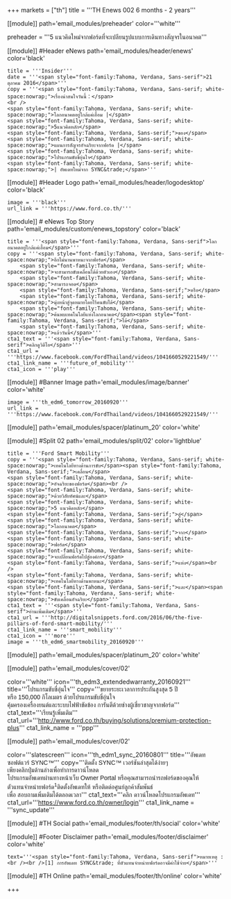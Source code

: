 +++
markets = ["th"]
title = '''TH Enews 002 6 months - 2 years'''


[[module]]
path='email_modules/preheader'
color='''white'''

preheader = '''5 แนวคิดใหม่จากฟอร์ดที่จะเปลียนรูปแบบการเดินทางสัญจรในอนาคต'''

[[module]] #Header eNews
path='email_modules/header/enews'
color='black'

	title = '''Insider'''
	date = '''<span style="font-family:Tahoma, Verdana, Sans-serif">21 ตุลาคม 2016</span>'''
	copy = '''<span style="font-family:Tahoma, Verdana, Sans-serif; white-space:nowrap;">เรื่องน่าสนใจวันนี้：</span>
	<br />
	<span style="font-family:Tahoma, Verdana, Sans-serif; white-space:nowrap;">โลกอนาคตอยู่ใกล้แค่เอื้อม |</span> 
	<span style="font-family:Tahoma, Verdana, Sans-serif; white-space:nowrap;">5แนวคิดหลัก</span>
	<span style="font-family:Tahoma, Verdana, Sans-serif;">ของ</span>
	<span style="font-family:Tahoma, Verdana, Sans-serif; white-space:nowrap;">แผนการสัญจรอัจฉริยะจากฟอร์ด |</span>
	<span style="font-family:Tahoma, Verdana, Sans-serif; white-space:nowrap;">โปรแกรมขับขี่อุ่นใจ</span>
	<span style="font-family:Tahoma, Verdana, Sans-serif; white-space:nowrap;">| อัพเดทใหม่จาก SYNC&trade;</span>'''

[[module]] #Header Logo
path='email_modules/header/logodesktop'
color='black'

	image = '''black'''
	url_link = '''https://www.ford.co.th/'''
 
[[module]] # eNews Top Story
path='email_modules/custom/enews_topstory'
color='black'

	title = '''<span style="font-family:Tahoma, Verdana, Sans-serif">โลกอนาคตอยู่ใกล้แค่เอื้อม</span>'''
	copy = '''<span style="font-family:Tahoma, Verdana, Sans-serif; white-space:nowrap;">อีกไม่นานพาหนะจากฟอร์ด</span>
		<span style="font-family:Tahoma, Verdana, Sans-serif; white-space:nowrap;">จะสามารถขับเคลื่อนได้ด้วยตัวเอง</span>
		<span style="font-family:Tahoma, Verdana, Sans-serif; white-space:nowrap;">สามารถจอด</span> 
		<span style="font-family:Tahoma, Verdana, Sans-serif;">หรือ</span> 
		<span style="font-family:Tahoma, Verdana, Sans-serif; white-space:nowrap;">มุ่งหน้าสู่จุดหมายโดยไร้คนขับได้</span>
		<span style="font-family:Tahoma, Verdana, Sans-serif; white-space:nowrap;">ค้นพบเทคโนโลยีแห่งโลกอนาคต</span><span style="font-family:Tahoma, Verdana, Sans-serif;">ได้</span>
		<span style="font-family:Tahoma, Verdana, Sans-serif; white-space:nowrap;">แล้ววันนี้</span>'''
	cta1_text = '''<span style="font-family:Tahoma, Verdana, Sans-serif">คลิกดูวิดีโอ</span>'''
	cta1_url = '''https://www.facebook.com/FordThailand/videos/1041660529221549/'''
	cta1_link_name = '''future_of_mobility'''
	cta1_icon = '''play'''

[[module]] #Banner Image
path='email_modules/image/banner'
color='white'

	image = '''th_edm6_tomorrow_20160920'''
	url_link = '''https://www.facebook.com/FordThailand/videos/1041660529221549/'''

[[module]]
path='email_modules/spacer/platinum_20'
color='white'

[[module]] #Split 02
path='email_modules/split/02'
color='lightblue'

	title = '''Ford Smart Mobility'''
	copy = '''<span style="font-family:Tahoma, Verdana, Sans-serif; white-space:nowrap;">เทคโนโลยีทางด้านการขับ</span><span style="font-family:Tahoma, Verdana, Sans-serif;">เคลื่อน</span>
	<span style="font-family:Tahoma, Verdana, Sans-serif; white-space:nowrap;">อัจฉริยะของฟอร์ด</span><br />
	<span style="font-family:Tahoma, Verdana, Sans-serif; white-space:nowrap;">ด้วยวิสัยทัศน์และ</span>
	<span style="font-family:Tahoma, Verdana, Sans-serif; white-space:nowrap;">5 แนวคิดหลัก</span>
	<span style="font-family:Tahoma, Verdana, Sans-serif;">สู่</span>
	<span style="font-family:Tahoma, Verdana, Sans-serif; white-space:nowrap;">โลกอนาคต</span>
	<span style="font-family:Tahoma, Verdana, Sans-serif;">จาก</span>
	<span style="font-family:Tahoma, Verdana, Sans-serif; white-space:nowrap;">ฟอร์ด</span>
	<span style="font-family:Tahoma, Verdana, Sans-serif; white-space:nowrap;">จะเปลี่ยนฟอร์ดไปสู่องค์กร</span>
	<span style="font-family:Tahoma, Verdana, Sans-serif;">แห่ง</span><br />
	<span style="font-family:Tahoma, Verdana, Sans-serif; white-space:nowrap;">เทคโนโลยีทางด้านพาหนะ</span>
	<span style="font-family:Tahoma, Verdana, Sans-serif;">และ</span><span style="font-family:Tahoma, Verdana, Sans-serif; white-space:nowrap;">ขับเคลื่อนอัจฉริยะ</span>'''
	cta1_text = '''<span style="font-family:Tahoma, Verdana, Sans-serif">อ่านเพิ่มเติม</span>'''
	cta1_url = '''http://digitalsnippets.ford.com/2016/06/the-five-pillars-of-ford-smart-mobility/'''
	cta1_link_name = '''smart_mobility'''
	cta1_icon = '''more'''
	image = '''th_edm6_smartmobility_20160920'''

[[module]]
path='email_modules/spacer/platinum_20'
color='white'

[[module]]
path='email_modules/cover/02'

color='''white'''
icon='''th_edm3_extendedwarranty_20160921'''
title='''<span style="font-family:Tahoma, Verdana, Sans-serif">โปรแกรมขับขี่อุ่นใจ</span>'''
copy='''<span style="font-family:Tahoma, Verdana, Sans-serif; white-space:nowrap;">ขยายระยะเวลาการประกันสูงสุด 5 ปี</span> 
<span style="font-family:Tahoma, Verdana, Sans-serif; white-space:nowrap;">หรือ 150,000 กิโลเมตร</span>
<span style="font-family:Tahoma, Verdana, Sans-serif; white-space:nowrap;">ด้วยโปรแกรมขับขี่อุ่นใจ</span><br />
<span style="font-family:Tahoma, Verdana, Sans-serif; white-space:nowrap;">คุ้มครองเครื่องยนต์และระบบไฟฟ้าขัดข้อง</span>
<span style="font-family:Tahoma, Verdana, Sans-serif; white-space:nowrap;">การันตีด้วยช่างผู้เชี่ยวชาญจากฟอร์ด</span>'''
cta1_text='''<span style="font-family:Tahoma, Verdana, Sans-serif">เรียนรู้เพิ่มเติม</span>'''
cta1_url='''http://www.ford.co.th/buying/solutions/premium-protection-plus'''
cta1_link_name = '''ppp'''

[[module]]
path='email_modules/cover/02'

color='''slatescreen'''
icon='''th_edm1_sync_20160801'''
title='''<span style="font-family:Tahoma, Verdana, Sans-serif">อัพเดทซอฟต์แวร์ SYNC&trade;</span>'''
copy='''<span style="font-family:Tahoma, Verdana, Sans-serif; white-space:nowrap;">ติดตั้ง SYNC&trade; เวอร์ชันล่าสุดได้ง่ายๆ</span>
<span style="font-family:Tahoma, Verdana, Sans-serif; white-space:nowrap;">เพียงคลิกปุ่มด้านล่างเพื่อทำการดาวน์โหลด</span><br />
<span style="font-family:Tahoma, Verdana, Sans-serif; white-space:nowrap;">โปรแกรมอัพเดทผ่านทางหน้าเว็บ</span>
<span style="font-family:Tahoma, Verdana, Sans-serif; white-space:nowrap;">Owner Portal</span>
<span style="font-family:Tahoma, Verdana, Sans-serif; white-space:nowrap;">หรือคุณสามารถนำรถฟอร์ดของคุณ</span><span style="font-family:Tahoma, Verdana, Sans-serif;">ให้</span><br />
<span style="font-family:Tahoma, Verdana, Sans-serif; white-space:nowrap;">ตัวแทนจำหน่ายฟอร์ด<sup>1</sup>ติดตั้งอัพเดทให้</span>
<span style="font-family:Tahoma, Verdana, Sans-serif; white-space:nowrap;">หรือติดต่อศูนย์ลูกค้าสัมพันธ์</span><br />
<span style="font-family:Tahoma, Verdana, Sans-serif;">เพื่อ</span>
<span style="font-family:Tahoma, Verdana, Sans-serif; white-space:nowrap;">สอบถามเพิ่มเติมได้ตลอดเวลา</span>'''
cta1_text='''<span style="font-family:Tahoma, Verdana, Sans-serif">คลิก ดาวน์โหลดโปรแกรมอัพเดท</span>'''
cta1_url='''https://www.ford.co.th/owner/login'''
cta1_link_name = '''sync_update'''


[[module]] #TH Social
path='email_modules/footer/th/social'
color='white'

[[module]] #Footer Disclaimer
path='email_modules/footer/disclaimer'
color='white'

	text='''<span style="font-family:Tahoma, Verdana, Sans-serif">หมายเหตุ : <br /><br />[1] การอัพเดท SYNC&trade; ที่ตัวแทนจำหน่ายฟอร์ดอาจมีค่าใช้จ่าย</span>'''

[[module]] #TH Online
path='email_modules/footer/th/online'
color='white'


+++